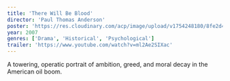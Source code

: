 ```yaml
---
title: 'There Will Be Blood'
director: 'Paul Thomas Anderson'
poster: 'https://res.cloudinary.com/acp/image/upload/v1754248180/8fe2d4f1-2f72-44ae-a910-f427cce13015.png'
year: 2007
genres: ['Drama', 'Historical', 'Psychological']
trailer: 'https://www.youtube.com/watch?v=ml2Ae2SIXac'
---
```


A towering, operatic portrait of ambition, greed, and moral decay in the American oil boom.
